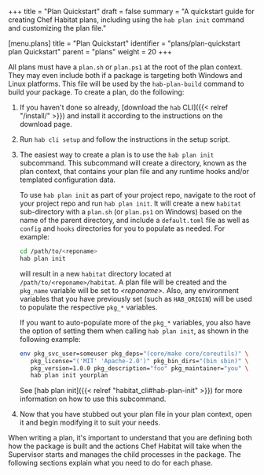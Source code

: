 +++
title = "Plan Quickstart"
draft = false
summary = "A quickstart guide for creating Chef Habitat plans, including using the `hab plan init` command and customizing the plan file."


[menu.plans]
    title = "Plan Quickstart"
    identifier = "plans/plan-quickstart plan Quickstart"
    parent = "plans"
    weight = 20
+++

All plans must have a `plan.sh` or `plan.ps1` at the root of the plan context. They may even include both if a package is targeting both Windows and Linux platforms. This file will be used by the `hab-plan-build` command to build your package. To create a plan, do the following:

1. If you haven't done so already, [download the `hab` CLI]({{< relref "/install/" >}}) and install it according to the instructions on the download page.

2. Run `hab cli setup` and follow the instructions in the setup script.

3. The easiest way to create a plan is to use the `hab plan init` subcommand. This subcommand will create a directory, known as the plan context, that contains your plan file and any runtime hooks and/or templated configuration data.

    To use `hab plan init` as part of your project repo, navigate to the root of your project repo and run `hab plan init`. It will create a new `habitat` sub-directory with a `plan.sh` (or `plan.ps1` on Windows) based on the name of the parent directory, and include a `default.toml` file as well as `config` and `hooks` directories for you to populate as needed. For example:

    ```bash
    cd /path/to/<reponame>
    hab plan init
    ```

    will result in a new `habitat` directory located at `/path/to/<reponame>/habitat`. A plan file will be created and the `pkg_name` variable will be set to _\<reponame\>_. Also, any environment variables that you have previously set (such as `HAB_ORIGIN`) will be used to populate the respective `pkg_*` variables.

    If you want to auto-populate more of the `pkg_*` variables, you also have the option of setting them when calling `hab plan init`, as shown in the following example:

    ```bash
    env pkg_svc_user=someuser pkg_deps="(core/make core/coreutils)" \
       pkg_license="('MIT' 'Apache-2.0')" pkg_bin_dirs="(bin sbin)" \
       pkg_version=1.0.0 pkg_description="foo" pkg_maintainer="you" \
       hab plan init yourplan
    ```

     See [hab plan init]({{< relref "habitat_cli#hab-plan-init" >}}) for more information on how to use this subcommand.

4. Now that you have stubbed out your plan file in your plan context, open it and begin modifying it to suit your needs.

When writing a plan, it's important to understand that you are defining both how the package is built and the actions Chef Habitat will take when the Supervisor starts and manages the child processes in the package. The following sections explain what you need to do for each phase.
